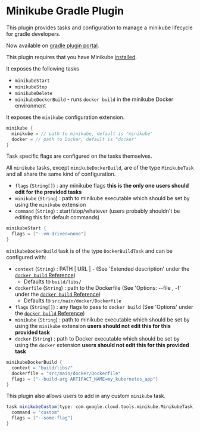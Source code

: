Minikube Gradle Plugin
======================
This plugin provides tasks and configuration to manage a minikube lifecycle for gradle developers.

Now available on [gradle plugin portal](https://plugins.gradle.org/plugin/com.google.cloud.tools.minikube).

This plugin requires that you have Minikube [installed](https://kubernetes.io/docs/tasks/tools/install-minikube/).

It exposes the following tasks
- `minikubeStart`
- `minikubeStop`
- `minikubeDelete`
- `minikubeDockerBuild` - runs `docker build` in the minikube Docker environment

It exposes the `minikube` configuration extension.

```groovy
minikube {
  minikube = // path to minikube, default is "minikube"
  docker = // path to Docker, default is "docker"
}
```

Task specific flags are configured on the tasks themselves.
 
All `minikube` tasks, except `minikubeDockerBuild`, are of the type `MinikubeTask` and all share the same kind of configuration.
- `flags` (`String[]`) : any minikube flags **this is the only one users should edit for the provided tasks**
- `minikube` (`String`) : path to minikube executable which should be set by using the `minikube` extension
- `command` (`String`) : start/stop/whatever (users probably shouldn't be editing this for default commands)

```groovy
minikubeStart {
  flags = ["--vm-driver=none"]
}
```

`minikubeDockerBuild` task is of the type `DockerBuildTask` and can be configured with:
- `context` (`String`) : PATH | URL | - (See 'Extended description' under the [`docker build` Reference](https://docs.docker.com/engine/reference/commandline/build/))
    - Defaults to `build/libs/`
- `dockerfile` (`String`) : path to the Dockerfile (See 'Options: --file , -f' under the [`docker build` Reference](https://docs.docker.com/engine/reference/commandline/build/))
    - Defaults to `src/main/docker/Dockerfile`
- `flags` (`String[]`) : any flags to pass to `docker build` (See 'Options' under the [`docker build` Reference](https://docs.docker.com/engine/reference/commandline/build/))
- `minikube` (`String`) : path to minikube executable which should be set by using the `minikube` extension **users should not edit this for this provided task**
- `docker` (`String`) : path to Docker executable which should be set by using the `docker` extension **users should not edit this for this provided task**

```groovy
minikubeDockerBuild {
  context = "build/libs/"
  dockerfile = "src/main/docker/Dockerfile"
  flags = ["--build-arg ARTIFACT_NAME=my_kubernetes_app"]
}
```

This plugin also allows users to add in any custom `minikube` task.

```groovy
task minikubeCustom(type: com.google.cloud.tools.minikube.MinikubeTask) {
  command = "custom"
  flags = ["--some-flag"]
}
```
